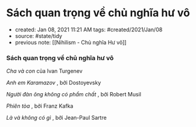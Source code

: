 # Sách quan trọng về chủ nghĩa hư vô

- created: Jan 08, 2021 11:21 AM
tags: #created/2021/Jan/08
- source: #state/tidy 
- previous note: [[Nihilism - Chủ nghĩa Hư vô]]

### **Sách quan trọng về chủ nghĩa hư vô**

*Cha và con* của Ivan Turgenev

*Anh em Karamazov* , bởi Dostoyevsky

*Người đàn ông không có phẩm chất* , bởi Robert Musil

*Phiên tòa* , bởi Franz Kafka

*Là và không có gì* , bởi Jean-Paul Sartre